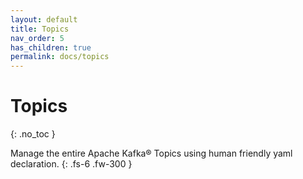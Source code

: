 ```yaml
---
layout: default
title: Topics
nav_order: 5
has_children: true
permalink: docs/topics
---
```


# Topics
{: .no_toc }

Manage the entire Apache Kafka® Topics using human friendly yaml declaration.
{: .fs-6 .fw-300 }
